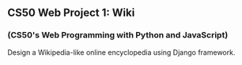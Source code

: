 ## CS50 Web Project 1: Wiki
### (CS50's Web Programming with Python and JavaScript)

Design a Wikipedia-like online encyclopedia using Django framework.

